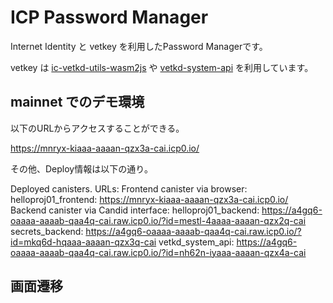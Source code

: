 # ICP Password Manager

Internet Identity と vetkey を利用したPassword Managerです。

vetkey は [ic-vetkd-utils-wasm2js](https://www.npmjs.com/package/ic-vetkd-utils-wasm2js) や [vetkd-system-api](https://github.com/dfinity/examples/tree/master/rust/vetkd/src/system_api) を利用しています。

## mainnet でのデモ環境

以下のURLからアクセスすることができる。


https://mnryx-kiaaa-aaaan-qzx3a-cai.icp0.io/

その他、Deploy情報は以下の通り。

Deployed canisters.
URLs:
  Frontend canister via browser:
    helloproj01_frontend: https://mnryx-kiaaa-aaaan-qzx3a-cai.icp0.io/
  Backend canister via Candid interface:
    helloproj01_backend: https://a4gq6-oaaaa-aaaab-qaa4q-cai.raw.icp0.io/?id=mestl-4aaaa-aaaan-qzx2q-cai
    secrets_backend: https://a4gq6-oaaaa-aaaab-qaa4q-cai.raw.icp0.io/?id=mkq6d-hqaaa-aaaan-qzx3q-cai
    vetkd_system_api: https://a4gq6-oaaaa-aaaab-qaa4q-cai.raw.icp0.io/?id=nh62n-iyaaa-aaaan-qzx4a-cai


## 画面遷移


